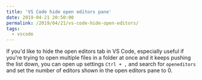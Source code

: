 ```yaml
---
title: 'VS Code hide open editors pane'
date: 2019-04-21 20:50:00
permalink: /2019/04/21/vs-code-hide-open-editors/
tags:
  - vscode
---
```


If you'd like to hide the open editors tab in VS Code, especially useful if you're trying to open multiple files in a folder at once and it keeps pushing the list down, you can open up settings `Ctrl + ,` and search for `openeditors` and set the number of editors shown in the open editors pane to 0.
